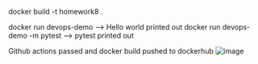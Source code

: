 docker build -t homework8 .

docker run devops-demo --> Hello world printed out
docker run devops-demo -m pytest --> pytest printed out


Github actions passed and docker build pushed to dockerhub
![image](https://github.com/NeelAPatel/NJIT-IS601-homework8/assets/8960854/5d5d05f2-6f8a-4c56-88f1-79f41708deb7)
